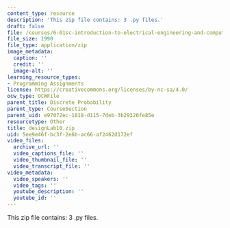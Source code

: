 ```yaml
---
content_type: resource
description: 'This zip file contains: 3 .py files.'
draft: false
file: /courses/6-01sc-introduction-to-electrical-engineering-and-computer-science-i-spring-2011/5ee9e46fbc3f2e6bac66af2462d172ef_designLab10.zip
file_size: 1990
file_type: application/zip
image_metadata:
  caption: ''
  credit: ''
  image-alt: ''
learning_resource_types:
- Programming Assignments
license: https://creativecommons.org/licenses/by-nc-sa/4.0/
ocw_type: OCWFile
parent_title: Discrete Probability
parent_type: CourseSection
parent_uid: e97072ec-1818-d115-7deb-3b29326fe85e
resourcetype: Other
title: designLab10.zip
uid: 5ee9e46f-bc3f-2e6b-ac66-af2462d172ef
video_files:
  archive_url: ''
  video_captions_file: ''
  video_thumbnail_file: ''
  video_transcript_file: ''
video_metadata:
  video_speakers: ''
  video_tags: ''
  youtube_description: ''
  youtube_id: ''
---
```

This zip file contains: 3 .py files.